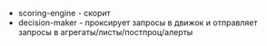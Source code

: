 - scoring-engine - скорит
- decision-maker - проксирует запросы в движок и отправляет запросы в агрегаты/листы/постпроц/алерты